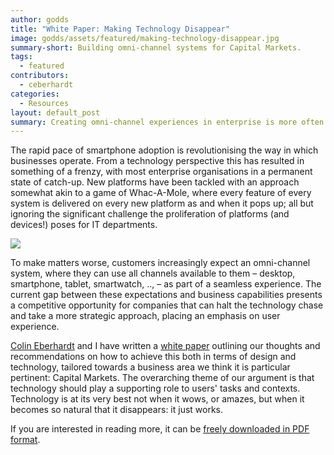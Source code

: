 ```yaml
---
author: godds
title: "White Paper: Making Technology Disappear"
image: godds/assets/featured/making-technology-disappear.jpg
summary-short: Building omni-channel systems for Capital Markets.
tags:
  - featured
contributors:
  - ceberhardt
categories:
  - Resources
layout: default_post
summary: Creating omni-channel experiences in enterprise is more often than not a challenge in terms of strategy and mindset rather than technology. This white paper outlines a twinned design and technical approach that ensures focus is squarely on users and the contexts within they use a system.
---
```


The rapid pace of smartphone adoption is revolutionising the way in which businesses operate.  From a technology perspective this has resulted in something of a frenzy, with most enterprise organisations in a permanent state of catch-up.  New platforms have been tackled with an approach somewhat akin to a game of Whac-A-Mole, where every feature of every system is delivered on every new platform as and when it pops up; all but ignoring the significant challenge the proliferation of platforms (and devices!) poses for IT departments.

<a href="{{site.baseurl}}/ceberhardt/assets/white-papers/flex-silverlight-html5.pdf">
<img src="{{ site.baseurl }}/godds/assets/making-technology-disappear.jpg" />
</a>

To make matters worse, customers increasingly expect an omni-channel system, where they can use all channels available to them – desktop, smartphone, tablet, smartwatch, .., – as part of a seamless experience.  The current gap between these expectations and business capabilities presents a competitive opportunity for companies that can halt the technology chase and take a more strategic approach, placing an emphasis on user experience.

[Colin Eberhardt](http://blog.scottlogic.com/ceberhardt) and I have written a [white paper]({{site.baseurl}}/ceberhardt/assets/white-papers/flex-silverlight-html5.pdf) outlining our thoughts and recommendations on how to achieve this both in terms of design and technology, tailored towards a business area we think it is particular pertinent: Capital Markets.  The overarching theme of our argument is that technology should play a supporting role to users' tasks and contexts.  Technology is at its very best not when it wows, or amazes, but when it becomes so natural that it disappears: it just works.

If you are interested in reading more, it can be [freely downloaded in PDF format]({{site.baseurl}}/ceberhardt/assets/white-papers/flex-silverlight-html5.pdf).
